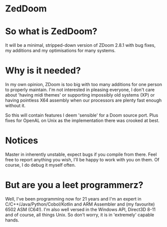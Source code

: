 # ZedDoom

# So what is ZedDoom?
It will be a minimal, stripped-down version of ZDoom 2.8.1 with bug fixes, my additions and my optimisations for many systems.

# Why is it needed?
In my own opinion, ZDoom is too big with too many additions for one person to properly maintain.  I'm not interested in pleasing everyone, I don't care about 'having midi themes' or supporting impossibly old systems (XP) or having pointless X64 assembly when our processors are plenty fast enough without it.

So this will contain features I deem 'sensible' for a Doom source port.  Plus fixes for OpenAL on Unix as the implementation there was crooked at best.

# Notices
Master in inherently unstable, expect bugs if you compile from there.  Feel free to report anything you wish, I'll be happy to work with you on them.  Of course, I do debug it myself often.

# But are you a leet programmerz?
Well, I've been programming now for 21 years and I'm an expert in C/C++/Java/Python/Cobol/Kotlin and ARM Assembler and (my favourite) 6502 ASM (C64!).  I'm also well versed in the Windows API, Direct3D 8-11 and of course, all things Unix.  So don't worry, it is in 'extremely' capable hands.
